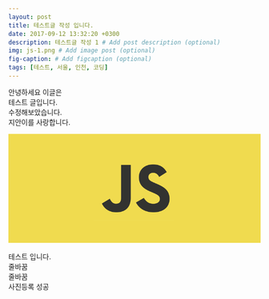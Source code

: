 ```yaml
---
layout: post
title: 테스트글 작성 입니다.
date: 2017-09-12 13:32:20 +0300
description: 테스트글 작성 1 # Add post description (optional)
img: js-1.png # Add image post (optional)
fig-caption: # Add figcaption (optional)
tags: [테스트, 서울, 인천, 코딩]
---
```

안녕하세요 이글은  
테스트 글입니다.  
수정해보았습니다.  
지안이를 사랑합니다.  
  
![js배너이미지](../assets/img/js-1.png)  
  
테스트 입니다.  
줄바꿈  
줄바꿈  
사진등록 성공